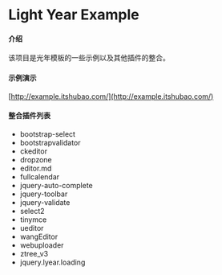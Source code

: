 # Light Year Example

#### 介绍
该项目是光年模板的一些示例以及其他插件的整合。

#### 示例演示
[http://example.itshubao.com/](http://example.itshubao.com/)

#### 整合插件列表
- bootstrap-select
- bootstrapvalidator
- ckeditor
- dropzone
- editor.md
- fullcalendar
- jquery-auto-complete
- jquery-toolbar
- jquery-validate
- select2
- tinymce
- ueditor
- wangEditor
- webuploader
- ztree_v3
- jquery.lyear.loading